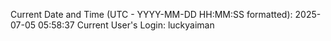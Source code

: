 Current Date and Time (UTC - YYYY-MM-DD HH:MM:SS formatted): 2025-07-05 05:58:37
Current User's Login: luckyaiman
